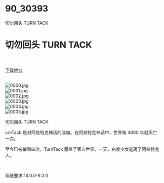 # 90_30393
切勿回头 TURN TACK
# 切勿回头 TURN TACK
 <br/></br>
[下载地址](https://www.switch520.cc/article/30393 "下载地址")
<br/></br>

<p><img title="0000.jpg" src="https://www.switch520.cc/muke_img/2022_04_28_ae9aa29e80417.jpg" alt="0000.jpg"><br>
<img title="0001.jpg" src="https://www.switch520.cc/muke_img/2022_04_28_a4715f09723b3.jpg" alt="0001.jpg"><br>
<img title="0002.jpg" src="https://www.switch520.cc/muke_img/2022_04_28_3f175e9ad843f.jpg" alt="0002.jpg"><br>
<img title="0003.jpg" src="https://www.switch520.cc/muke_img/2022_04_28_6648e91f74069.jpg" alt="0003.jpg"><br>
<img title="0004.jpg" src="https://www.switch520.cc/muke_img/2022_04_28_018f639007ef1.jpg" alt="0004.jpg"><br>
<img title="0005.jpg" src="https://www.switch520.cc/muke_img/2022_04_28_819c99ad067f0.jpg" alt="0005.jpg"></p>
<p>切勿回头 TURN TACK</p>
<p>urnTack 是对阿兹特克神话的改编。在阿兹特克神话中，世界每 4000 年就灭亡一次。</p>
<p>至今已被摧毁四次，TurnTack 覆盖了第五世界。一天，白发少女逃离了阿兹特克人。</p>
<p>&nbsp;</p>
<p>系统要求:14.0.0-9.2.0</p>




